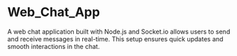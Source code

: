 # Web_Chat_App
A web chat application built with Node.js and Socket.io allows users to send and receive messages in real-time. This setup ensures quick updates and smooth interactions in the chat.
